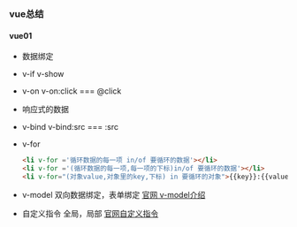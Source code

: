 ### vue总结

#### vue01
+ 数据绑定

+ v-if   v-show

+ v-on
  v-on:click  ===  @click 
  
+ 响应式的数据

+ v-bind
  v-bind:src === :src
  
+ v-for
  ```html
  <li v-for ='循环数据的每一项 in/of 要循环的数据'></li>
  <li v-for ='(循环数据的每一项,每一项的下标)in/of 要循环的数据'></li>
  <li v-for="(对象value,对象里的key,下标) in 要循环的对象">{{key}}:{{value}}-{{index}}</li>
  ```

+ v-model
  双向数据绑定，表单绑定
  [官网 v-model介绍](https://cn.vuejs.org/v2/guide/forms.html)

+ 自定义指令
  全局，局部
  [官网自定义指令](https://cn.vuejs.org/v2/guide/custom-directive.html#ad)

